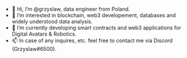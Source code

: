 - 👋 Hi, I’m @grzyslaw, data engineer from Poland.
- 👀 I’m interested in blockchain, web3 developement, databases and widely understood data analysis.
- 🌱 I’m currently developing smart contracts and web3 applications for Digital Avatars & Robotics.
- 📫 In case of any inquires, etc. feel free to contact me via Discord (Grzyslaw#6500).

<!---
grzyslaw/grzyslaw is a ✨ special ✨ repository because its `README.md` (this file) appears on your GitHub profile.
You can click the Preview link to take a look at your changes.
--->

